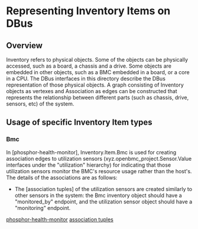 # Representing Inventory Items on DBus

## Overview

Inventory refers to physical objects. Some of the objects can be physically
accessed, such as a board, a chassis and a drive. Some objects are embedded in
other objects, such as a BMC embedded in a board, or a core in a CPU. The DBus
interfaces in this directory describe the DBus representation of those physical
objects. A graph consisting of Inventory objects as vertexes and Association
as edges can be constructed that represents the relationship between different
parts (such as chassis, drive, sensors, etc) of the system.

## Usage of specific Inventory Item types

### Bmc

In [phosphor-health-monitor], Inventory.Item.Bmc is used for creating
association edges to utilization sensors (xyz.openbmc_project.Sensor.Value
interfaces under the "utilization" hierarchy) for indicating that those
utilization sensors monitor the BMC's resource usage rather than the host's.
The details of the associations are as follows:

- The [association tuples] of the utilization sensors are created similarly
  to other sensors in the system: the Bmc inventory object should have a
  "monitored_by" endpoint, and the utilization sensor object should have a
  "monitoring" endpoint.

[phosphor-health-monitor](https://github.com/openbmc/phosphor-health-monitor/blob/master/healthMonitor.cpp)
[association tuples](https://github.com/openbmc/phosphor-dbus-interfaces/blob/master/yaml/xyz/openbmc_project/Association/Definitions.interface.yaml)
